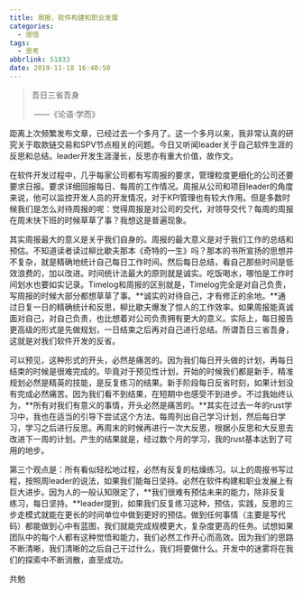 ```yaml
---
title: 周报，软件构建和职业发展
categories:
  - 感悟
tags:
  - 思考
abbrlink: 51833
date: 2019-11-18 16:40:50
---
```


> 吾日三省吾身
>
> ​						——《论语·学而》

距离上次频繁发布文章，已经过去一个多月了。这一个多月以来，我非常认真的研究关于取款链交易和SPV节点相关的问题。今日又听闻leader关于自己软件生涯的反思和总结。leader开发生涯漫长，反思亦有重大价值，故作文。

在软件开发过程中，几乎每家公司都有写周报的要求，管理粒度更细化的公司还要要求日报。要求详细回报每日、每周的工作情况。周报从公司和项目leader的角度来说，他可以监控开发人员的开发情况，对于KPI管理也有较大作用。但是多数时候我们是怎么对待周报的呢：觉得周报是对公司的交代，对领导交代？每周的周报在周末快下班的时候草草了事？我想这是普遍现象。

其实周报最大的意义是关乎我们自身的。周报的最大意义是对于我们工作的总结和预估。不知道读者读过柳比歇夫那本《奇特的一生》吗？那本的书所宣扬的思想并不复杂，就是精确地统计自己每日工作时间。然后每日总结，看自己那些时间是低效浪费的，加以改进。时间统计法最大的原则就是诚实。吃饭喝水，哪怕是工作时间划水也要如实记录。Timelog和周报的区别就是，Timelog完全是对自己负责，写周报的时候大部分都想草草了事。**诚实的对待自己，才有修正的余地。**通过日复一日的精确统计和反思，柳比歇夫爆发了惊人的工作效率。如果周报能真诚面对自己，对自己负责，也比想着对公司负责拥有更大的意义。实际上，每日报告更高级的形式是先做规划，一日结束之后再对自己进行总结。所谓吾日三省吾身，这就是对我们软件开发的反省。

可以预见，这种形式的开头，必然是痛苦的。因为我们每日开头做的计划，再每日结束的时候是很难完成的。毕竟对于预见性计划，开始的时候我们都是新手，精准规划必然是精英的技能，是反复练习的结果。新手阶段每日反省时刻，如果计划没有完成必然痛苦。因为我们看不到结果，在短期中也感受不到进步。不过我始终认为，**所有对我们有意义的事情，开头必然是痛苦的。**其实在过去一年的rust学习中，我也在适当的引导下尝试这个方法，每周列出自己学习计划，然后每日学习，学习之后进行反思。再周末的时候再进行一次大反思，根据小反思和大反思去改进下一周的计划。产生的结果就是，经过数个月的学习，我的rust基本达到了可用的地步。

第三个观点是：所有看似轻松地过程，必然有反复的枯燥练习。以上的周报书写过程，按照周leader的说法，如果我们能每日坚持。必然在软件构建和职业发展上有巨大进步。因为人的一般认知限定了，**我们很难有预估未来的能力，除非反复练习，每日坚持。**leader提到，如果我们反复练习这种，预估，实践，反思的三步走模式就能在更长的时间单位中做到更好的预估。做到任何事情（主要是写代码）都能做到心中有蓝图，我们就能完成规模更大，复杂度更高的任务。试想如果团队中的每个人都有这种觉悟和能力，我们必然工作开心而高效。因为我们的思路不断清晰，我们清晰的之后自己干过什么，我们将要做什么。开发中的迷雾将在我们的探索中不断消散，直至成功。

共勉